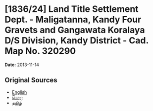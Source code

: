 # [1836/24] Land Title Settlement Dept. - Maligatanna, Kandy Four Gravets and Gangawata Koralaya D/S Division, Kandy District - Cad. Map No. 320290

**Date:** 2013-11-14

## Original Sources

- [English](https://documents.gov.lk/view/extra-gazettes/2013/11/1836-24_E.pdf)
- [සිංහල](https://documents.gov.lk/view/extra-gazettes/2013/11/1836-24_S.pdf)
- [தமிழ்](https://documents.gov.lk/view/extra-gazettes/2013/11/1836-24_T.pdf)
